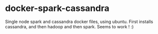 # docker-spark-cassandra
Single node spark and cassandra docker files, using ubuntu. First installs cassandra, and then hadoop and then spark. Seems to work ! :)
